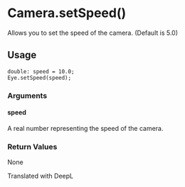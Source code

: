 # Camera.setSpeed()

Allows you to set the speed of the camera. (Default is 5.0)

## Usage

```
double: speed = 10.0;
Eye.setSpeed(speed);
```

### Arguments

#### speed

A real number representing the speed of the camera.

### Return Values

None

Translated with DeepL
